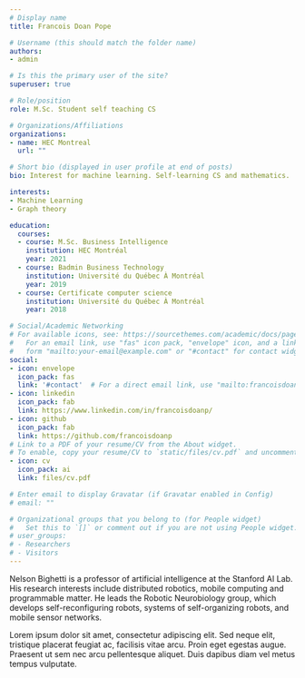 ```yaml
---
# Display name
title: Francois Doan Pope

# Username (this should match the folder name)
authors:
- admin

# Is this the primary user of the site?
superuser: true

# Role/position
role: M.Sc. Student self teaching CS

# Organizations/Affiliations
organizations:
- name: HEC Montreal
  url: ""

# Short bio (displayed in user profile at end of posts)
bio: Interest for machine learning. Self-learning CS and mathematics. 

interests:
- Machine Learning
- Graph theory

education:
  courses:
  - course: M.Sc. Business Intelligence
    institution: HEC Montréal
    year: 2021
  - course: Badmin Business Technology
    institution: Université du Québec À Montréal
    year: 2019
  - course: Certificate computer science
    institution: Université du Québec À Montréal
    year: 2018

# Social/Academic Networking
# For available icons, see: https://sourcethemes.com/academic/docs/page-builder/#icons
#   For an email link, use "fas" icon pack, "envelope" icon, and a link in the
#   form "mailto:your-email@example.com" or "#contact" for contact widget.
social:
- icon: envelope
  icon_pack: fas
  link: '#contact'  # For a direct email link, use "mailto:francoisdoanp@gmail.com".
- icon: linkedin
  icon_pack: fab
  link: https://www.linkedin.com/in/francoisdoanp/
- icon: github
  icon_pack: fab
  link: https://github.com/francoisdoanp
# Link to a PDF of your resume/CV from the About widget.
# To enable, copy your resume/CV to `static/files/cv.pdf` and uncomment the lines below.
- icon: cv
  icon_pack: ai
  link: files/cv.pdf

# Enter email to display Gravatar (if Gravatar enabled in Config)
# email: ""

# Organizational groups that you belong to (for People widget)
#   Set this to `[]` or comment out if you are not using People widget.
# user_groups:
# - Researchers
# - Visitors
---
```


Nelson Bighetti is a professor of artificial intelligence at the Stanford AI Lab. His research interests include distributed robotics, mobile computing and programmable matter. He leads the Robotic Neurobiology group, which develops self-reconfiguring robots, systems of self-organizing robots, and mobile sensor networks.

Lorem ipsum dolor sit amet, consectetur adipiscing elit. Sed neque elit, tristique placerat feugiat ac, facilisis vitae arcu. Proin eget egestas augue. Praesent ut sem nec arcu pellentesque aliquet. Duis dapibus diam vel metus tempus vulputate.
